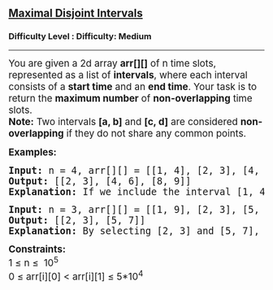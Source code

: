 <h2><a href="https://www.geeksforgeeks.org/problems/maximal-disjoint-intervals/1?page=1&difficulty=Medium&status=unsolved&sortBy=latest">Maximal Disjoint Intervals</a></h2><h3>Difficulty Level : Difficulty: Medium</h3><hr><div class="problems_problem_content__Xm_eO"><p><span style="font-size: 14pt;">You are given a 2d array <strong>arr[][]</strong> of n time slots, represented as a list of <strong>intervals</strong>, where each interval consists of a <strong>start time</strong> and an <strong>end time</strong>. Your task is to return the <strong>maximum number</strong> of <strong>non-overlapping</strong> time slots.</span><br><span style="font-size: 14pt;"><strong>Note:</strong> Two intervals <strong>[a, b]</strong> and <strong>[c, d]</strong> are considered <strong>non-overlapping</strong> if they do not share any common points.</span></p>
<p><span style="font-size: 14pt;"><strong>Examples:</strong></span></p>
<pre><span style="font-size: 14pt;"><strong>Input:&nbsp;</strong>n = 4, arr[][] = [[1, 4], [2, 3], [4, 6], [8, 9]]<br><strong>Output:</strong> </span><span style="font-size: 18.6667px;">[</span><span style="font-size: 18.6667px;">[2, 3], [4, 6], [8, 9]]<br><strong>Explanation:</strong>&nbsp;If we include the interval [1, 4], it overlaps with both [2, 3] and [4, 6].&nbsp;Instead, by selecting [2, 3], [4, 6], and [8, 9], we obtain the maximum number of non-overlapping intervals.</span></pre>
<pre><span style="font-size: 14pt;"><strong>Input:&nbsp;</strong>n = 3, arr[][] = [[1, 9], [2, 3], [5, 7]]<br><strong>Output:</strong> </span><span style="font-size: 18.6667px;">[</span><span style="font-size: 18.6667px;">[2, 3], [5, 7]]</span><span style="font-size: 18.6667px;"><br><strong>Explanation:</strong> By selecting [2, 3] and [5, 7], we obtain the maximum number of non-overlapping intervals.<br></span></pre>
<p><span style="font-size: 14pt;"><strong>Constraints:<br></strong></span><span style="font-size: 14pt;">1 ≤ n ≤&nbsp; 10<sup>5</sup><sup><br></sup>0 ≤ arr[i][0] &lt; arr[i][1] ≤ 5*10<sup>4</sup></span></p></div>